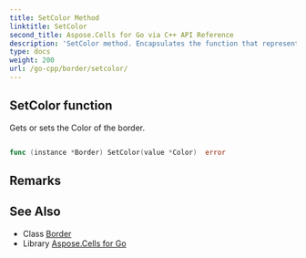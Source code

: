 ```yaml
---
title: SetColor Method 
linktitle: SetColor
second_title: Aspose.Cells for Go via C++ API Reference
description: 'SetColor method. Encapsulates the function that represents setcolor in Go.'
type: docs
weight: 200
url: /go-cpp/border/setcolor/
---
```


## SetColor function

Gets or sets the Color of the border.

```go

func (instance *Border) SetColor(value *Color)  error

```

## Remarks


## See Also

* Class [Border](../)
* Library [Aspose.Cells for Go](../../)

